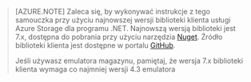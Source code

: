 >[AZURE.NOTE] Zaleca się, by wykonywać instrukcje z tego samouczka przy użyciu najnowszej wersji biblioteki klienta usługi Azure Storage dla programu .NET. Najnowszą wersją biblioteki jest 7.x, dostępna do pobrania przy użyciu narzędzia [Nuget](https://www.nuget.org/packages/WindowsAzure.Storage/). Źródło biblioteki klienta jest dostępne w portalu [GitHub](https://github.com/Azure/azure-storage-net).
>
>Jeśli używasz emulatora magazynu, pamiętaj, że wersja 7.x biblioteki klienta wymaga co najmniej wersji 4.3 emulatora 



<!--HONumber=Sep16_HO3-->


